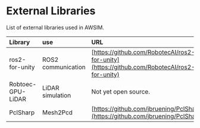 # External Libraries

List of external libraries used in AWSIM.

|Library|use|URL|
|:--|:--|:--|
|ros2-for-unity|ROS2 communication|[https://github.com/RobotecAI/ros2-for-unity](https://github.com/RobotecAI/ros2-for-unity)|
|Robtoec-GPU-LiDAR|LiDAR simulation|Not yet open source.|
|PclSharp|Mesh2Pcd|[https://github.com/jbruening/PclSharp](https://github.com/jbruening/PclSharp)|